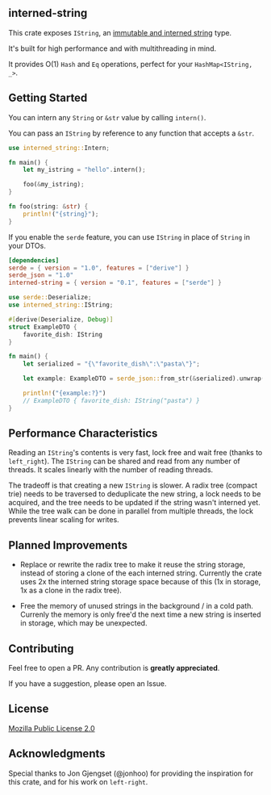 ## interned-string

This crate exposes `IString`, an 
[immutable and interned string](https://en.wikipedia.org/wiki/String_interning) type.

It's built for high performance and with multithreading in mind.

It provides O(1) `Hash` and `Eq` operations, perfect for your `HashMap<IString, _>`.

## Getting Started

You can intern any `String` or `&str` value by calling `intern()`.

You can pass an `IString` by reference to any function that accepts a `&str`.

```rust
use interned_string::Intern;

fn main() {
    let my_istring = "hello".intern();

    foo(&my_istring);
}

fn foo(string: &str) {
    println!("{string}");
}
```

If you enable the `serde` feature, you can use `IString` in place of `String` in your DTOs.

```toml
[dependencies]
serde = { version = "1.0", features = ["derive"] }
serde_json = "1.0"
interned-string = { version = "0.1", features = ["serde"] }
```

```rust
use serde::Deserialize;
use interned_string::IString;

#[derive(Deserialize, Debug)]
struct ExampleDTO {
    favorite_dish: IString
}

fn main() {
    let serialized = "{\"favorite_dish\":\"pasta\"}";

    let example: ExampleDTO = serde_json::from_str(&serialized).unwrap();

    println!("{example:?}")
    // ExampleDTO { favorite_dish: IString("pasta") }
}

```

## Performance Characteristics

Reading an `IString`'s contents is very fast, lock free and wait free (thanks to `left_right`).
The `IString` can be shared and read from any number of threads.
It scales linearly with the number of reading threads.

The tradeoff is that creating a new `IString` is slower.
A radix tree (compact trie) needs to be traversed to deduplicate the new string,
a lock needs to be acquired, and the tree needs to be updated if the string wasn't interned yet.
While the tree walk can be done in parallel from multiple threads, the lock prevents linear 
scaling for writes.

## Planned Improvements

- Replace or rewrite the radix tree to make it reuse the string storage, instead of storing a clone
  of the each interned string.
  Currently the crate uses 2x the interned string storage space because of this (1x in storage,
  1x as a clone in the radix tree).

- Free the memory of unused strings in the background / in a cold path. Currenly the memory is
  only free'd the next time a new string is inserted in storage, which may be unexpected.

## Contributing

Feel free to open a PR. Any contribution is **greatly appreciated**.

If you have a suggestion, please open an Issue.

## License

[Mozilla Public License 2.0](https://www.mozilla.org/en-US/MPL/2.0/)

## Acknowledgments

Special thanks to Jon Gjengset (@jonhoo) for providing the inspiration for this crate, and for his
work on `left-right`.
